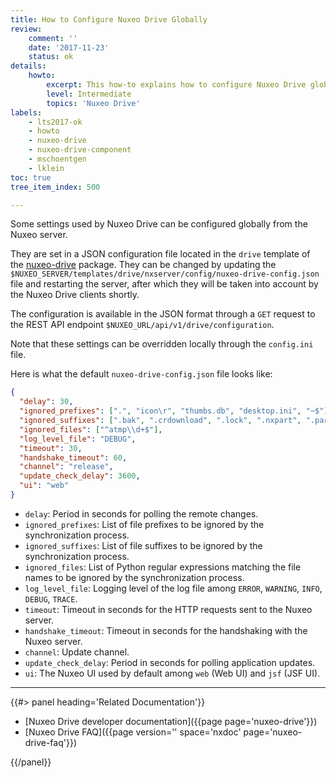 ```yaml
---
title: How to Configure Nuxeo Drive Globally
review:
    comment: ''
    date: '2017-11-23'
    status: ok
details:
    howto:
        excerpt: This how-to explains how to configure Nuxeo Drive globally from the Nuxeo server.
        level: Intermediate
        topics: 'Nuxeo Drive'
labels:
    - lts2017-ok
    - howto
    - nuxeo-drive
    - nuxeo-drive-component
    - mschoentgen
    - lklein
toc: true
tree_item_index: 500

---
```


Some settings used by Nuxeo Drive can be configured globally from the Nuxeo server.

They are set in a JSON configuration file located in the `drive` template of the [nuxeo-drive](https://connect.nuxeo.com/nuxeo/site/marketplace/package/nuxeo-drive) package.
They can be changed by updating the `$NUXEO_SERVER/templates/drive/nxserver/config/nuxeo-drive-config.json` file and restarting the server, after which they will be taken into account by the Nuxeo Drive clients shortly.

The configuration is available in the JSON format through a `GET` request to the REST API endpoint `$NUXEO_URL/api/v1/drive/configuration`.

Note that these settings can be overridden locally through the `config.ini` file.

Here is what the default `nuxeo-drive-config.json` file looks like:

```json
{
  "delay": 30,
  "ignored_prefixes": [".", "icon\r", "thumbs.db", "desktop.ini", "~$"],
  "ignored_suffixes": [".bak", ".crdownload", ".lock", ".nxpart", ".part", ".partial", ".swp", ".tmp", "~", ".dwl", ".dwl2"],
  "ignored_files": ["^atmp\\d+$"],
  "log_level_file": "DEBUG",
  "timeout": 30,
  "handshake_timeout": 60,
  "channel": "release",
  "update_check_delay": 3600,
  "ui": "web"
}
```

- `delay`: Period in seconds for polling the remote changes.
- `ignored_prefixes`: List of file prefixes to be ignored by the synchronization process.
- `ignored_suffixes`: List of file suffixes to be ignored by the synchronization process.
- `ignored_files`: List of Python regular expressions matching the file names to be ignored by the synchronization process.
- `log_level_file`: Logging level of the log file among `ERROR`, `WARNING`, `INFO`, `DEBUG`, `TRACE`.
- `timeout`: Timeout in seconds for the HTTP requests sent to the Nuxeo server.
- `handshake_timeout`: Timeout in seconds for the handshaking with the Nuxeo server.
- `channel`: Update channel.
- `update_check_delay`: Period in seconds for polling application updates.
- `ui`: The Nuxeo UI used by default among `web` (Web UI) and `jsf` (JSF UI).

* * *

<div class="row" data-equalizer data-equalize-on="medium">

<div class="column medium-6">
{{#> panel heading='Related Documentation'}}

- [Nuxeo Drive developer documentation]({{page page='nuxeo-drive'}})
- [Nuxeo Drive FAQ]({{page version='' space='nxdoc' page='nuxeo-drive-faq'}})

{{/panel}}
</div>

</div>
